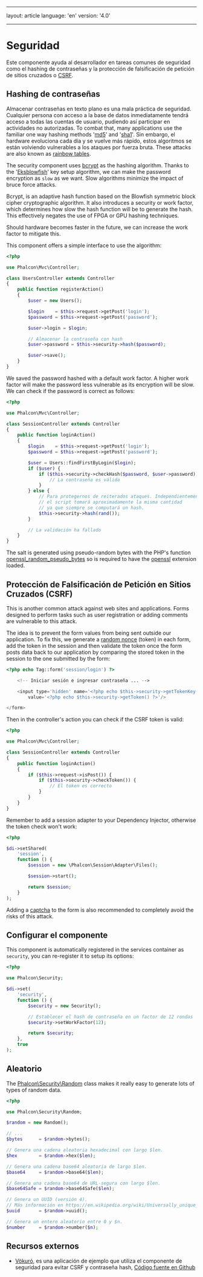* * *

layout: article language: 'en' version: '4.0'

* * *

<a name='overview'></a>

# Seguridad

Este componente ayuda al desarrollador en tareas comunes de seguridad como el hashing de contraseñas y la protección de falsificación de petición de sitios cruzados o [ CSRF](https://en.wikipedia.org/wiki/Cross-site_request_forgery).

<a name='hashing'></a>

## Hashing de contraseñas

Almacenar contraseñas en texto plano es una mala práctica de seguridad. Cualquier persona con acceso a la base de datos inmediatamente tendrá acceso a todas las cuentas de usuario, pudiendo así participar en actividades no autorizadas. To combat that, many applications use the familiar one way hashing methods '[md5](https://php.net/manual/en/function.md5.php)' and '[sha1](https://php.net/manual/en/function.sha1.php)'. Sin embargo, el hardware evoluciona cada día y se vuelve más rápido, estos algoritmos se están volviendo vulnerables a los ataques por fuerza bruta. These attacks are also known as [rainbow tables](https://en.wikipedia.org/wiki/Rainbow_table).

The security component uses [bcrypt](https://en.wikipedia.org/wiki/Bcrypt) as the hashing algorithm. Thanks to the '[Eksblowfish](https://en.wikipedia.org/wiki/Bcrypt#Algorithm)' key setup algorithm, we can make the password encryption as `slow` as we want. Slow algorithms minimize the impact of bruce force attacks.

Bcrypt, is an adaptive hash function based on the Blowfish symmetric block cipher cryptographic algorithm. It also introduces a security or work factor, which determines how slow the hash function will be to generate the hash. This effectively negates the use of FPGA or GPU hashing techniques.

Should hardware becomes faster in the future, we can increase the work factor to mitigate this.

This component offers a simple interface to use the algorithm:

```php
<?php

use Phalcon\Mvc\Controller;

class UsersController extends Controller
{
    public function registerAction()
    {
        $user = new Users();

        $login    = $this->request->getPost('login');
        $password = $this->request->getPost('password');

        $user->login = $login;

        // Almacenar la contraseña con hash
        $user->password = $this->security->hash($password);

        $user->save();
    }
}
```

We saved the password hashed with a default work factor. A higher work factor will make the password less vulnerable as its encryption will be slow. We can check if the password is correct as follows:

```php
<?php

use Phalcon\Mvc\Controller;

class SessionController extends Controller
{
    public function loginAction()
    {
        $login    = $this->request->getPost('login');
        $password = $this->request->getPost('password');

        $user = Users::findFirstByLogin($login);
        if ($user) {
            if ($this->security->checkHash($password, $user->password)) {
                // La contraseña es válida
            }
        } else {
            // Para protegernos de reiterados ataques. Independientemente de si un usuario existe o no,
            // el script tomará aproximadamente la misma cantidad
            // ya que siempre se computará un hash.
            $this->security->hash(rand());
        }

        // La validación ha fallado
    }
}
```

The salt is generated using pseudo-random bytes with the PHP's function [openssl_random_pseudo_bytes](https://php.net/manual/en/function.openssl-random-pseudo-bytes.php) so is required to have the [openssl](https://php.net/manual/en/book.openssl.php) extension loaded.

<a name='csrf'></a>

## Protección de Falsificación de Petición en Sitios Cruzados (CSRF)

This is another common attack against web sites and applications. Forms designed to perform tasks such as user registration or adding comments are vulnerable to this attack.

The idea is to prevent the form values from being sent outside our application. To fix this, we generate a [random nonce](https://en.wikipedia.org/wiki/Cryptographic_nonce) (token) in each form, add the token in the session and then validate the token once the form posts data back to our application by comparing the stored token in the session to the one submitted by the form:

```php
<?php echo Tag::form('session/login') ?>

    <!-- Iniciar sesión e ingresar contraseña ... -->

    <input type='hidden' name='<?php echo $this->security->getTokenKey() ?>'
        value='<?php echo $this->security->getToken() ?>'/>

</form>
```

Then in the controller's action you can check if the CSRF token is valid:

```php
<?php

use Phalcon\Mvc\Controller;

class SessionController extends Controller
{
    public function loginAction()
    {
        if ($this->request->isPost()) {
            if ($this->security->checkToken()) {
                // El token es correcto
            }
        }
    }
}
```

Remember to add a session adapter to your Dependency Injector, otherwise the token check won't work:

```php
<?php

$di->setShared(
    'session',
    function () {
        $session = new \Phalcon\Session\Adapter\Files();

        $session->start();

        return $session;
    }
);
```

Adding a [captcha](https://www.google.com/recaptcha) to the form is also recommended to completely avoid the risks of this attack.

<a name='setup'></a>

## Configurar el componente

This component is automatically registered in the services container as `security`, you can re-register it to setup its options:

```php
<?php

use Phalcon\Security;

$di->set(
    'security',
    function () {
        $security = new Security();

        // Establecer el hash de contraseña en un factor de 12 rondas
        $security->setWorkFactor(12);

        return $security;
    },
    true
);
```

<a name='random'></a>

## Aleatorio

The [Phalcon\Security\Random](api/Phalcon_Security_Random) class makes it really easy to generate lots of types of random data.

```php
<?php

use Phalcon\Security\Random;

$random = new Random();

// ...
$bytes      = $random->bytes();

// Genera una cadena aleatoria hexadecimal con largo $len.
$hex        = $random->hex($len);

// Genera una cadena base64 aleatoria de largo $len.
$base64     = $random->base64($len);

// Genera una cadena base64 de URL-segura con largo $len.
$base64Safe = $random->base64Safe($len);

// Genera un UUID (versión 4).
// Más información en https://en.wikipedia.org/wiki/Universally_unique_identifier
$uuid       = $random->uuid();

// Genera un entero aleatorio entre 0 y $n.
$number     = $random->number($n);
```

<a name='resources'></a>

## Recursos externos

* [Vökuró](https://vokuro.phalconphp.com), es una aplicación de ejemplo que utiliza el componente de seguridad para evitar CSRF y contraseña hash, [Código fuente en Github](https://github.com/phalcon/vokuro)
